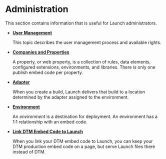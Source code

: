 # Administration

This section contains information that is useful for Launch administrators.

* [**User Management**](https://github.com/Aaronius/gitbooktest/tree/190c7c3dc0fbdc5a9ed48e7927383d3e9f032d78/administration/user-management.md)

  This topic describes the user management process and available rights.

* [**Companies and Properties**](https://github.com/Aaronius/gitbooktest/tree/190c7c3dc0fbdc5a9ed48e7927383d3e9f032d78/administration/properties.md)

  A property, or web property, is a collection of rules, data elements, configured extensions, environments, and libraries. There is only one publish embed code per property.

* [**Adapter**](https://github.com/Aaronius/gitbooktest/tree/190c7c3dc0fbdc5a9ed48e7927383d3e9f032d78/administration/adapter.md)

  When you create a build, Launch delivers that build to a location determined by the adapter assigned to the environment.

* [**Environment**](https://github.com/Aaronius/gitbooktest/tree/190c7c3dc0fbdc5a9ed48e7927383d3e9f032d78/administration/environment-overview.md)

  An _environment_ is a destination for deployment. An environment has a 1:1 relationship with an embed code.

* [**Link DTM Embed Code to Launch**](https://github.com/Aaronius/gitbooktest/tree/190c7c3dc0fbdc5a9ed48e7927383d3e9f032d78/administration/embed-code-link.md)

  When you link your DTM embed code to Launch, you can keep your DTM production embed code on a page, but serve Launch files there instead of DTM.


